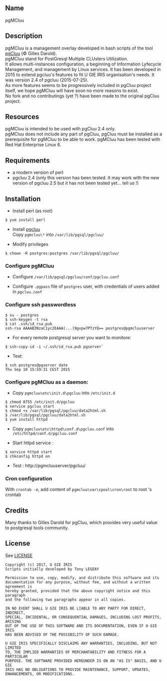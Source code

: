 ## Name
pgMCluu

## Description
pgMCluu is a management overlay developed in bash scripts of the tool [pgCluu](http://pgcluu.darold.net/) (&copy; Gilles Darold).  
pgMCluu stand for PostGresql Multiple CLUsters Utilization.  
It allows multi-instances configuration, a beginning of Information Lyfecycle Management, and management by Linux services.
It has been developed in 2015 to extend pgcluu's features to fit U GIE IRIS organisation's needs. It was version 2.4 of pgcluu (2015-07-25).  
As more features seems to be progressively included in pgCluu project itself, we hope pgMCluu will have soon no more reasons to exist.  
No fork and no contributings (yet ?) have been made to the original pgCluu project. 

## Resources
pgMCluu is intended to be used with pgCluu 2.4 only.  
pgMCluu does not include any part of pgCluu, pgCluu must be installed as a prerequisite for pgMCluu to be able to work. 
pgMCluu has been tested with Red Hat Enterprise Linux 6.
		
## Requirements
* a modern version of perl
* pgcluu 2.4 (only this version has been tested. It may work with the new version of pgcluu 2.5 but it has not been tested yet... tell us !)

## Installation
- Install perl (as root)

```
$ yum install perl
```

- Install [pgcluu](https://github.com/darold/pgcluu/)  
Copy `pgmcluu\*` into `/var/lib/pgsql/pgcluu/`  

- Modify privileges

```
$ chown -R postgres:postgres /var/lib/pgsql/pgcluu/
```

### Configure pgMCluu

- Configure `/var/lib/pgsql/pgcluu/conf/pgcluu.conf`  

- Configure `.pgpass` file of `postgres` user, with credentials of users added in `pgcluu.conf`  

### Configure ssh passwordless

```
$ su - postgres
$ ssh-keygen -t rsa
$ cat .ssh/id_rsa.pub
ssh-rsa AAAAB3NzaC1yc2EAAA(...)9gvpw7PTzYQ== postgres@pgmcluuserver
```  

- For every remote postgresql server you want to monitore:  
```
$ ssh-copy-id -i ~/.ssh/id_rsa.pub pgserver`
```

- Test:
```
$ ssh postgres@pgserver date
Thu Sep 10 15:59:31 CEST 2015
```

### Configure pgMCluu as a daemon:

- Copy `pgmcluu\etc\init.d\pgcluu` into `/etc/init.d`  

```
$ chmod 0755 /etc/init.d/pgcluu  
$ service pgcluu start  
$ chmod +x /var/lib/pgsql/pgcluu/data2html.sh  
$ /var/lib/pgsql/pgcluu/data2html.sh  
$ yum install httpd  
```

- Copy `pgmcluu\etc\httpd\conf.d\pgcluu.conf` into `/etc/httpd/conf.d/pgcluu.conf`  

- Start httpd service :
```
$ service httpd start  
$ chkconfig httpd on
```  

- Test : http://pgmcluuserver/pgcluu/  

### Cron configuration

With `crontab -e`, add content of `pgmcluu\var\spool\cron\root` to root 's crontab  

## Credits
Many thanks to Gilles Darold for pgCluu, which provides very useful value to postgresql tools community.  

## License
See [LICENSE](LICENSE)

```
Copyright (c) 2017, U GIE IRIS
Scripts initially developed by Tony LEGEAY  

Permission to use, copy, modify, and distribute this software and its
documentation for any purpose, without fee, and without a written agreement is
hereby granted, provided that the above copyright notice and this paragraph
and the following two paragraphs appear in all copies.

IN NO EVENT SHALL U GIE IRIS BE LIABLE TO ANY PARTY FOR DIRECT, INDIRECT,
SPECIAL, INCIDENTAL, OR CONSEQUENTIAL DAMAGES, INCLUDING LOST PROFITS, ARISING
OUT OF THE USE OF THIS SOFTWARE AND ITS DOCUMENTATION, EVEN IF U GIE IRIS 
HAS BEEN ADVISED OF THE POSSIBILITY OF SUCH DAMAGE.

U GIE IRIS SPECIFICALLY DISCLAIMS ANY WARRANTIES, INCLUDING, BUT NOT LIMITED
TO, THE IMPLIED WARRANTIES OF MERCHANTABILITY AND FITNESS FOR A PARTICULAR
PURPOSE. THE SOFTWARE PROVIDED HEREUNDER IS ON AN "AS IS" BASIS, AND U GIE
IRIS HAS NO OBLIGATIONS TO PROVIDE MAINTENANCE, SUPPORT, UPDATES,
ENHANCEMENTS, OR MODIFICATIONS.
```
